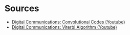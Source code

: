 # Sources
* [Digital Communications: Convolutional Codes (Youtube)](https://youtu.be/kRIfpmiMCpU)
* [Digital Communications: Viterbi Algorithm (Youtube)](https://youtu.be/dKIf6mQUfnY)
